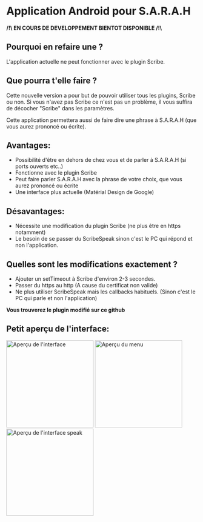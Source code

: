 # Application Android pour S.A.R.A.H


**/!\ EN COURS DE DEVELOPPEMENT BIENTOT DISPONIBLE /!\\**

Pourquoi en refaire une ?
-------------------------

L'application actuelle ne peut fonctionner avec le plugin Scribe.

Que pourra t'elle faire ?
-------------------------

Cette nouvelle version a pour but de pouvoir utiliser tous les plugins, Scribe ou non.
Si vous n'avez pas Scribe ce n'est pas un problème, il vous suffira de décocher "Scribe" dans les paramètres.

Cette application permettera aussi de faire dire une phrase à S.A.R.A.H (que vous aurez prononcé ou écrite).

Avantages:
----------
- Possibilité d'être en dehors de chez vous et de parler à S.A.R.A.H (si ports ouverts etc..)
- Fonctionne avec le plugin Scribe
- Peut faire parler S.A.R.A.H avec la phrase de votre choix, que vous aurez prononcé ou écrite
- Une interface plus actuelle (Matérial Design de Google)

Désavantages:
-------------
- Nécessite une modification du plugin Scribe (ne plus être en https notamment)
- Le besoin de se passer du ScribeSpeak sinon c'est le PC qui répond et non l'application.

Quelles sont les modifications exactement ?
-----------------------------------------
- Ajouter un setTimeout à Scribe d'environ 2-3 secondes.
- Passer du https au http (A cause du certificat non valide)
- Ne plus utiliser ScribeSpeak mais les callbacks habituels. (Sinon c'est le PC qui parle et non l'application)

**Vous trouverez le plugin modifié sur ce github**

Petit aperçu de l'interface:
----------------------------

<img src="https://raw.githubusercontent.com/Pyozer/SARAH_Application/master/Preview/PreviewInterface.png" alt="Aperçu de l'interface" width="230" style="display: inline-block" />
<img src="https://raw.githubusercontent.com/Pyozer/SARAH_Application/master/Preview/PreviewMenu.png" alt="Aperçu du menu" width="230" style="display: inline-block" />
<img src="https://github.com/Pyozer/SARAH_Application/blob/master/Preview/PreviewSpeak.png" alt="Aperçu de l'interface speak" width="230" style="display: inline-block" />

